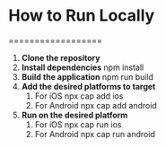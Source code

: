 # How to Run Locally
==================

1.  **Clone the repository**
2.  **Install dependencies**
    npm install
3.  **Build the application**
    npm run build
4.  **Add the desired platforms to target**
    1.  For iOS
        npx cap add ios
    2.  For Android
        npx cap add android
5.  **Run on the desired platform**
    1.  For iOS
        npx cap run ios
    2.  For Android
        npx cap run android
